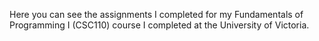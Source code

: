 Here you can see the assignments I completed for my Fundamentals of Programming I (CSC110) course I completed at the University of Victoria.
